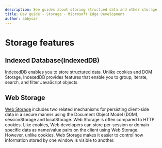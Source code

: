 ```yaml
---
description: See guides about storing structued data and other storage mechanisms for data.
title: Dev guide - Storage - Microsoft Edge Development
author: abbycar
---
```


# Storage features

## Indexed Database(IndexedDB)
[IndexedDB](./storage/IndexedDB.md) enables you to store structured data. Unlike cookies and DOM Storage, IndexedDB provides features that enable you to group, iterate, search, and filter JavaScript objects.

## Web Storage
[Web Storage](./storage/web-and-offline-storage.md) includes two related mechanisms for persisting client-side data in a secure manner using the Document Object Model (DOM), sessionStorage and localStorage. Web Storage is often compared to HTTP cookies. Like cookies, Web developers can store per-session or domain-specific data as name/value pairs on the client using Web Storage. However, unlike cookies, Web Storage makes it easier to control how information stored by one window is visible to another. 
